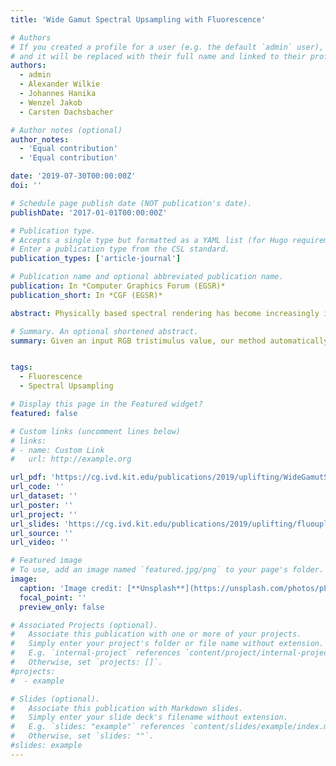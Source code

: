 ```yaml
---
title: 'Wide Gamut Spectral Upsampling with Fluorescence'

# Authors
# If you created a profile for a user (e.g. the default `admin` user), write the username (folder name) here
# and it will be replaced with their full name and linked to their profile.
authors:
  - admin
  - Alexander Wilkie
  - Johannes Hanika
  - Wenzel Jakob
  - Carsten Dachsbacher

# Author notes (optional)
author_notes:
  - 'Equal contribution'
  - 'Equal contribution'

date: '2019-07-30T00:00:00Z'
doi: ''

# Schedule page publish date (NOT publication's date).
publishDate: '2017-01-01T00:00:00Z'

# Publication type.
# Accepts a single type but formatted as a YAML list (for Hugo requirements).
# Enter a publication type from the CSL standard.
publication_types: ['article-journal']

# Publication name and optional abbreviated publication name.
publication: In *Computer Graphics Forum (EGSR)*
publication_short: In *CGF (EGSR)*

abstract: Physically based spectral rendering has become increasingly important in recent years. However, asset textures in such systems are usually still drawn or acquired as RGB tristimulus values. While a number of RGB to spectrum upsampling techniques are available, none of them support upsampling of all colours in the full spectral locus, as it is intrinsically bigger than the gamut of physically valid reflectance spectra. But with display technology moving to increasingly wider gamuts, the ability to achieve highly saturated colours becomes an increasingly important feature. Real materials usually exhibit smooth reflectance spectra, while computationally generated spectra become more blocky as they represent increasingly bright and saturated colours. In print media, plastic or textile design, fluorescent dyes are added to extend the boundaries of the gamut of reflectance spectra. We follow the same approach for rendering. We provide a method which, given an input RGB tristimulus value, automatically provides a mixture of a regular, smooth reflectance spectrum plus a fluorescent part. For highly saturated input colours, the combination yields an improved reconstruction compared to what would be possible relying on a reflectance spectrum alone. At the core of our technique is a simple parametric spectral model for reflectance, excitation, and emission that allows for compact storage and is compatible with texture mapping. The model can then be used as a fluorescent diffuse component in an existing more complex BRDF model. We also provide importance sampling routines for practical application in a path tracer.

# Summary. An optional shortened abstract.
summary: Given an input RGB tristimulus value, our method automatically provides a mixture of a regular, smooth reflectance spectrum plus a fluorescent part. For highly saturated input colours, the combination yields an improved reconstruction compared to what would be possible relying on a reflectance spectrum alone.


tags:
  - Fluorescence
  - Spectral Upsampling

# Display this page in the Featured widget?
featured: false

# Custom links (uncomment lines below)
# links:
# - name: Custom Link
#   url: http://example.org

url_pdf: 'https://cg.ivd.kit.edu/publications/2019/uplifting/WideGamutSpectralUpsamplingWithFluorescence.pdf'
url_code: ''
url_dataset: ''
url_poster: ''
url_project: ''
url_slides: 'https://cg.ivd.kit.edu/publications/2019/uplifting/fluouplift_egsr2019_public.pptx'
url_source: ''
url_video: ''

# Featured image
# To use, add an image named `featured.jpg/png` to your page's folder.
image:
  caption: 'Image credit: [**Unsplash**](https://unsplash.com/photos/pLCdAaMFLTE)'
  focal_point: ''
  preview_only: false

# Associated Projects (optional).
#   Associate this publication with one or more of your projects.
#   Simply enter your project's folder or file name without extension.
#   E.g. `internal-project` references `content/project/internal-project/index.md`.
#   Otherwise, set `projects: []`.
#projects:
#  - example

# Slides (optional).
#   Associate this publication with Markdown slides.
#   Simply enter your slide deck's filename without extension.
#   E.g. `slides: "example"` references `content/slides/example/index.md`.
#   Otherwise, set `slides: ""`.
#slides: example
---
```

